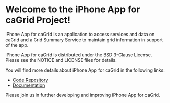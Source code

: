 Welcome to the iPhone App for caGrid Project!
==============================================

iPhone App for caGrid is an application to access services and data on caGrid and a Grid Summary Service to maintain grid information in support of the app.

iPhone App for caGrid is distributed under the BSD 3-Clause License. Please see the NOTICE and LICENSE files for details.

You will find more details about iPhone App for caGrid in the following links:

 * [Code Repository](https://github.com/NCIP/cagrid-iphone-app)
 * [Documentation](http://gforge.nci.nih.gov/frs/?group_id=690&release_id=4063)

Please join us in further developing and improving iPhone App for caGrid.
